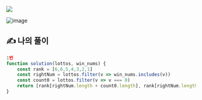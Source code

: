 ![](https://images.velog.io/images/make_w/post/469b5532-e056-4770-b04b-e9eaecf10fe4/js%E1%84%8B%E1%85%B5%E1%84%86%E1%85%B5%E1%84%8C%E1%85%B5.png)

![image](https://user-images.githubusercontent.com/97653052/158108345-693b20b1-a4af-48bb-8649-bab337c94415.png)
## ✍ 나의 풀이

```javascript
1번
function solution(lottos, win_nums) {
    const rank = [6,6,5,4,3,2,1]
    const rightNum = lottos.filter(v => win_nums.includes(v))
    const count0 = lottos.filter(v => v === 0)
    return [rank[rightNum.length + count0.length], rank[rightNum.length]]
}

```
